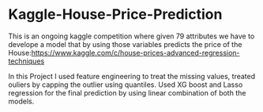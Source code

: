 # Kaggle-House-Price-Prediction
This is an ongoing kaggle competition where given 79 attributes we have to develope a model that by using those variables predicts the price of the House:https://www.kaggle.com/c/house-prices-advanced-regression-techniques


In this Project I used feature engineering to treat the missing values, treated ouliers by capping the outlier using quantiles.
Used XG boost and Lasso regression for the final prediction by using linear combination of both the models.
